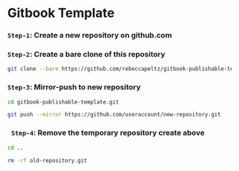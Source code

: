 # Gitbook Template

### `Step-1`: Create a new repository on github.com  

### `Step-2`: Create a bare clone of this repository
```bash
git clone --bare https://github.com/rebeccapeltz/gitbook-publishable-template.git
```
### `Step-3`: Mirror-push to new repository
```bash
cd gitbook-publishable-template.git
```
```bash
git push --mirror https://github.com/useraccount/new-repository.git
```

### ` Step-4`: Remove the temporary repository create above  
```bash
cd ..
```
```bash 
rm -rf old-repository.git
```
